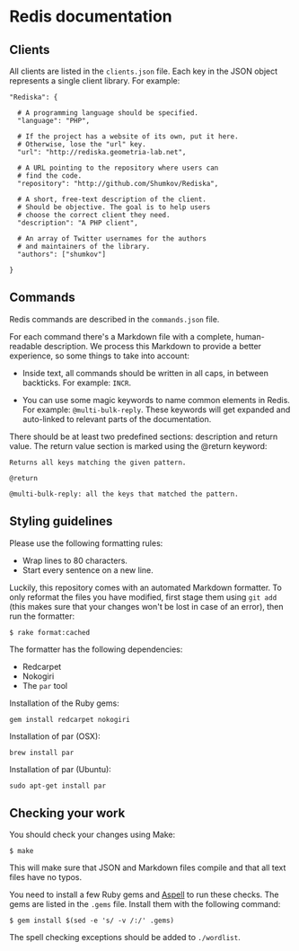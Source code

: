 # Redis documentation


## Clients

All clients are listed in the `clients.json` file.
Each key in the JSON object represents a single client library.
For example:

```
"Rediska": {

  # A programming language should be specified.
  "language": "PHP",

  # If the project has a website of its own, put it here.
  # Otherwise, lose the "url" key.
  "url": "http://rediska.geometria-lab.net",

  # A URL pointing to the repository where users can
  # find the code.
  "repository": "http://github.com/Shumkov/Rediska",

  # A short, free-text description of the client.
  # Should be objective. The goal is to help users
  # choose the correct client they need.
  "description": "A PHP client",

  # An array of Twitter usernames for the authors
  # and maintainers of the library.
  "authors": ["shumkov"]

}
```

## Commands

Redis commands are described in the `commands.json` file.

For each command there's a Markdown file with a complete, human-readable
description.
We process this Markdown to provide a better experience, so some things to take
into account:

*   Inside text, all commands should be written in all caps, in between
    backticks.
    For example: `INCR`.

*   You can use some magic keywords to name common elements in Redis.
    For example: `@multi-bulk-reply`.
    These keywords will get expanded and auto-linked to relevant parts of the
    documentation.

There should be at least two predefined sections: description and return value.
The return value section is marked using the @return keyword:

```
Returns all keys matching the given pattern.

@return

@multi-bulk-reply: all the keys that matched the pattern.
```

## Styling guidelines

Please use the following formatting rules:

* Wrap lines to 80 characters.
* Start every sentence on a new line.

Luckily, this repository comes with an automated Markdown formatter.
To only reformat the files you have modified, first stage them using `git add`
(this makes sure that your changes won't be lost in case of an error), then run
the formatter:

```
$ rake format:cached
```

The formatter has the following dependencies:

* Redcarpet
* Nokogiri
* The `par` tool

Installation of the Ruby gems:

```
gem install redcarpet nokogiri
```

Installation of par (OSX):

```
brew install par
```

Installation of par (Ubuntu):

```
sudo apt-get install par
```

## Checking your work

You should check your changes using Make:

```
$ make
```

This will make sure that JSON and Markdown files compile and that all
text files have no typos.

You need to install a few Ruby gems and [Aspell][aspell] to run these checks.
The gems are listed in the `.gems` file. Install them with the
following command:

```
$ gem install $(sed -e 's/ -v /:/' .gems)
```

The spell checking exceptions should be added to `./wordlist`.

[aspell]: http://aspell.net/
